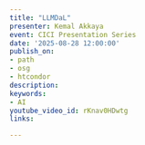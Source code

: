 ```yaml
---
title: "LLMDaL"
presenter: Kemal Akkaya
event: CICI Presentation Series
date: '2025-08-28 12:00:00'
publish_on:
- path
- osg
- htcondor
description: 
keywords:
- AI
youtube_video_id: rKnav0HDwtg
links:

---
```

